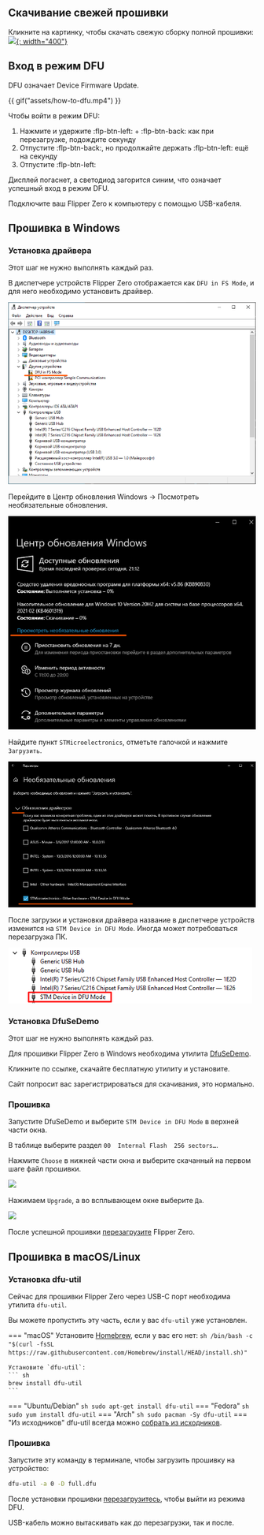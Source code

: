 ## Скачивание свежей прошивки

Кликните на картинку, чтобы скачать свежую сборку полной прошивки:
[![](https://update.flipperzero.one/latest-firmware-banner.png){: width="400"}](https://update.flipperzero.one/master/full.dfu)

## Вход в режим DFU

DFU означает Device Firmware Update.

{{ gif("assets/how-to-dfu.mp4") }}

Чтобы войти в режим DFU:

1. Нажмите и удержите :flp-btn-left: + :flp-btn-back: как при перезагрузке, подождите секунду
2. Отпустите :flp-btn-back:, но продолжайте держать :flp-btn-left: ещё на секунду
3. Отпустите :flp-btn-left:

Дисплей погаснет, а светодиод загорится синим, что означает успешный вход в режим DFU.

Подключите ваш Flipper Zero к компьютеру с помощью USB-кабеля.

## Прошивка в Windows

### Установка драйвера

Этот шаг не нужно выполнять каждый раз.

В диспетчере устройств Flipper Zero отображается как `DFU in FS Mode`, и для него необходимо установить драйвер.

![](../../assets/flashing-firmware/win-device-manager.png)

Перейдите в Центр обновления Windows -> Посмотреть необязательные обновления.

![](../../assets/flashing-firmware/win-driver-update.png)

Найдите пункт `STMicroelectronics`, отметьте галочкой и нажмите `Загрузить`.

![](../../assets/flashing-firmware/win-driver-update-2.png)

После загрузки и установки драйвера название в диспетчере устройств изменится на `STM Device in DFU Mode`.
Иногда может потребоваться перезагрузка ПК.

![](../../assets/flashing-firmware/win-device-manager-updated.png)

### Установка DfuSeDemo

Этот шаг не нужно выполнять каждый раз.

Для прошивки Flipper Zero в Windows необходима утилита [DfuSeDemo](https://www.st.com/en/development-tools/stsw-stm32080.html).

Кликните по ссылке, скачайте бесплатную утилиту и установите.

Сайт попросит вас зарегистрироваться для скачивания, это нормально.

### Прошивка

Запустите DfuSeDemo и выберите `STM Device in DFU Mode` в верхней части окна.

В таблице выберите раздел `00  Internal Flash  256 sectors…`.

Нажмите `Choose` в нижней части окна и выберите скачанный на первом шаге файл прошивки.

![](../../assets/flashing-firmware/dfuse-target.png)

Нажимаем `Upgrade`, а во всплывающем окне выберите `Да`.

![](../../assets/flashing-firmware/dfuse-upgrade.png)

После успешной прошивки [перезагрузите](rebooting.md) Flipper Zero.

## Прошивка в macOS/Linux

### Установка dfu-util

Сейчас для прошивки Flipper Zero через USB-C порт необходима утилита `dfu-util`.

Вы можете пропустить эту часть, если у вас `dfu-util` уже установлен.

=== "macOS"
    Установите [Homebrew](https://brew.sh), если у вас его нет:
    ``` sh
    /bin/bash -c "$(curl -fsSL https://raw.githubusercontent.com/Homebrew/install/HEAD/install.sh)"
    ```

    Установите `dfu-util`:
    ``` sh
    brew install dfu-util
    ```
=== "Ubuntu/Debian"
    ``` sh
    sudo apt-get install dfu-util
    ```
=== "Fedora"
    ``` sh
    sudo yum install dfu-util
    ```
=== "Arch"
    ``` sh
    sudo pacman -Sy dfu-util
    ```
=== "Из исходников"
    dfu-util всегда можно [собрать из исходников](http://dfu-util.sourceforge.net/build.html).

### Прошивка

Запустите эту команду в терминале, чтобы загрузить прошивку на устройство:
``` sh
dfu-util -a 0 -D full.dfu
```

После установки прошивки [перезагрузитесь](rebooting.md), чтобы выйти из режима DFU.

USB-кабель можно вытаскивать как до перезагрузки, так и после.
